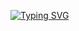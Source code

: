 [![Typing SVG](https://readme-typing-svg.herokuapp.com?font=Fira+Code&duration=2000&pause=1000&color=0460F7&width=435&lines=Hi!+%F0%9F%91%8B;I'm+Oleh+Veheria;Staff+iOS+Engineer;Team+%2F+Tech+Lead;and+Engineering+Manager)](https://git.io/typing-svg)
